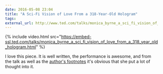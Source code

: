 ```yaml
---
date: 2016-05-08 23:04
title: "A Sci-Fi Vision of Love From a 318-Year-Old Hologram"
tags:
external_url: http://www.ted.com/talks/monica_byrne_a_sci_fi_vision_of_love_from_a_318_year_old_hologram/citations
---
```


{% include video.html src="https://embed-ssl.ted.com/talks/monica_byrne_a_sci_fi_vision_of_love_from_a_318_year_old_hologram.html" %}

I love this piece. It is well written, the performance is awesome, and from the talk as well as the [author's footnotes][TED] it's obvious that she put a lot of thought into it. 

[TED]: http://www.ted.com/talks/monica_byrne_a_sci_fi_vision_of_love_from_a_318_year_old_hologram/citations
